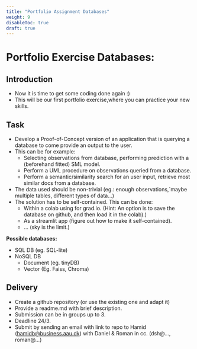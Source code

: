 ```yaml
---
title: "Portfolio Assignment Databases"
weight: 9
disableToc: true
draft: true
---
```



# Portfolio Exercise Databases: 

## Introduction

* Now it is time to get some coding done again :)
* This will be our first portfolio exercise,where you can practice your new skills.

## Task 

* Develop a Proof-of-Concept version of an application that is querying a database to come provide an output to the user.
* This can be for example:
  * Selecting observations from database, performing prediction with a (beforehand fitted) SML model.
  * Perform a UML procedure on observations queried from a database.
  * Perform a semantic/similarity search for an user input, retrieve most similar docs from a database.
* The data used should be non-trivial (eg.: enough observations,´maybe multiple tables, different types of data...)
* The solution has to be self-contained. This can be done:
  * Within a colab using for grad.io. (Hint: An option is to save the database on github, and then load it in the colab).)
  * As a streamlit app (figure out how to make it self-contained).
  * ... (sky is the limit.)

**Possible databases:**
* SQL DB (eg. SQL-lite)
* NoSQL DB 
  * Document (eg. tinyDB)
  * Vector (Eg. Faiss, Chroma)

## Delivery

* Create a github repository (or use the existing one and adapt it)
* Provide a readme.md with brief description.
* Submission can be in groups up to 3.
* Deadline 24/3.
* Submit by sending an email with link to repo to Hamid (hamidb@business.aau.dk) with Daniel & Roman in cc. (dsh@..., roman@...)


